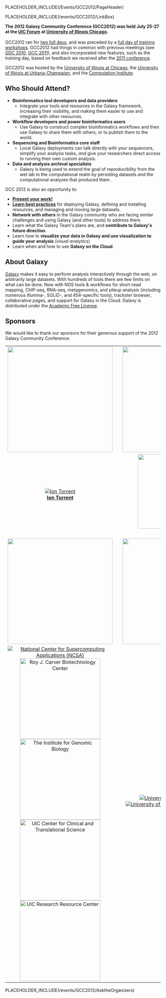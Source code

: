 PLACEHOLDER_INCLUDE(/Events/GCC2012/PageHeader)

PLACEHOLDER_INCLUDE(/events/GCC2012/LinkBox)

**The 2012 Galaxy Community Conference (GCC2012) was held July 25-27 at the [UIC Forum](http://www.uicforum.uic.edu/) at [University of Illinois Chicago](http://uic.edu/).**
<br /><br />
GCC2012 ran for [two full days](Program), and was preceded by a [full day of training workshops](Program).  GCC2012 had things in common with previous meetings (see [GDC 2010](../GDC2010), [GCC 2011](../GCC2011)), and also incorporated new features, such as the training day, based on feedback we received after the [2011 conference](/GCC2011).  

GCC2012 was hosted by the [University of Illinois at Chicago](http://uic.edu/), the [University of Illinois at Urbana-Champaign](http://illinois.edu/), and the [Computation Institute](http://www.ci.anl.gov/).

## Who Should Attend?

* **Bioinformatics tool developers and data providers**
  * Integrate your tools and resources in the Galaxy framework, increasing their visibility, and making them easier to use and integrate with other resources.
* **Workflow developers and power bioinformatics users**
  * Use Galaxy to construct complex bioinformatics workflows and then use Galaxy to share them with others, or to publish them to the world.
* **Sequencing and Bioinformatics core staff**
  * Local Galaxy deployments can talk directly with your sequencers, simplify your analysis tasks, *and* give your researchers direct access to running their own custom analysis.
* **Data and analysis archival specialists**
  * Galaxy is being used to extend the goal of reproducibility from the wet lab to the computational realm by persisting datasets *and* the computational analyses that produced them.

GCC 2012 is also an opportunity to:
* **[Present your work!](Abstracts)**
* **[Learn best practices](Program)** for deploying Galaxy, defining and installing resources, and managing and moving large datasets.
* **Network with others** in the Galaxy community who are facing similar challenges and using Galaxy (and other tools) to address them.
* Learn what the Galaxy Team's plans are, and **contribute to Galaxy's future direction**.
* Learn how to **visualize your data in Galaxy and use visualization to guide your analysis** (*visual analytics*)
* Learn when and how to use **Galaxy on the Cloud**.

## About Galaxy

[Galaxy](http://galaxyproject.org) makes it easy to perform analysis interactively through the web, on arbitrarily large datasets. With hundreds of tools there are few limits on what can be done. Now with NGS tools & workflows for short-read mapping, ChIP-seq, RNA-seq, metagenomics, and pileup analysis (including numerous Illumina-, SOLiD-, and 454-specific tools), trackster browser, collaborative pages, and support for Galaxy in the Cloud. Galaxy is distributed under the [Academic Free License](/src/Admin/License/index.md). 


## Sponsors

We would like to thank our sponsors for their generous support of the 2012 Galaxy Community Conference:

<table>
  <tr>
    <td style=" border: none; min-width: 40%;"> <img src='Sponsorships/PlatinumBanner.png' alt='' width=340; /> </td>
    <td style=" border: none;"> </td>
    <td style=" border: none; text-align: center;"> <img src='Sponsorships/GoldBanner.png' alt='' width=340 /> </td>
  </tr>
  <tr>
    <td style=" border: none; height: 100px; text-align: center;"> <a href='http://www.lifetechnologies.com/'><img src='Sponsorships/IonTorrentLogo340.png' alt='Ion Torrent'  /></a><br /><strong><a href='http://www.lifetechnologies.com/'>Ion Torrent</a></strong> </td>
    <td style=" border: none;"> </td>
    <td style=" border: none; text-align: center; vertical-align: top;"> <a href='http://www.emc.com/isilon'><img src='Sponsorships/EMCLogo260.png' alt='EMC Isilon' width=240 /></a><br /><strong><a href='http://www.emc.com/isilon'>EMC Isilon</a></strong> </td>
  </tr>
  <tr>
    <td style=" border: none;"> </td>
    <td style=" border: none;"> </td>
    <td style=" border: none;"> </td>
  </tr>
  <tr>
    <td style=" border: none;"> <img src='Sponsorships/SilverBanner.png' alt='' width=340 /> </td>
    <td style=" border: none;"> </td>
    <td style=" border: none; text-align: center;"> <img src='Sponsorships/HostsBanner.png' alt='' width=340 /> </td>
    <td style=" border: none;"> </td>
  </tr>
  <tr>
    <td style=" border: none; text-align: center;"> <a href='http://www.ncsa.illinois.edu/'><img src='Sponsorships/NCSALogo220.png' alt='National Center for Supercomputing Applications (NCSA)'  /></a><br /><a href='http://www.biotech.uiuc.edu/'><img src='Sponsorships/UIUC_RJC_Biotech_Center280.png' alt='Roy J. Carver Biotechnology Center' width=260 /></a><br /><a href='http://www.igb.uiuc.edu/'><img src='Sponsorships/UIUC_IGB280.png' alt='The Institute for Genomic Biology' width=260 /></a> <br /> <a href='http://www.ccts.uic.edu/'><img src='Sponsorships/UIC_CCTS_Logo.png' alt='UIC Center for Clinical and Translational Science' width="260" /></a><br /><a href='http://www.rrc.uic.edu/'><img src='Sponsorships/UIC_RRC_Logo.png' alt='UIC Research Resource Center' width="260" /></a> </td>
    <td style=" border: none;"> </td>
    <td style=" border: none; text-align: center;"> <a href='http://uic.edu/'><img src='/Images/Logos/UICLogo.png' alt='University of Illinois Chicago'  /></a> <br /> <a href='http://illinois.edu/'><img src='/Images/Logos/UIUCLogo.png' alt='University of Illinois Urbana-Champaign'  /></a> <br /> <a href='http://http://www.ci.uchicago.edu/'><img src='/Images/Logos/ComputaitonInstituteLogo.png' alt='Computation Institute' height=80 /></a></td>
  </tr>
</table>


PLACEHOLDER_INCLUDE(/events/GCC2012/AsktheOrganizers)
